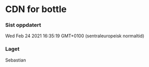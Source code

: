 
# CDN for bottle

### Sist oppdatert 
Wed Feb 24 2021 16:35:19 GMT+0100 (sentraleuropeisk normaltid)
### Laget 
Sebastian
